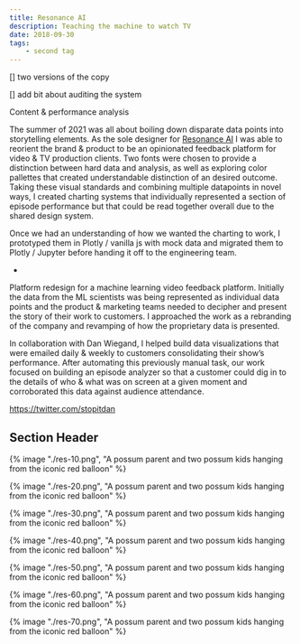 ```yaml
---
title: Resonance AI
description: Teaching the machine to watch TV
date: 2018-09-30
tags: 
    - second tag
---
```


[] two versions of the copy

[] add bit about auditing the system

Content & performance analysis

The summer of 2021 was all about boiling down disparate data points into storytelling elements. As the sole designer for [Resonance AI](https://www.resonanceai.com/) I was able to reorient the brand & product to be an opinionated feedback platform for video & TV production clients. Two fonts were chosen to provide a distinction between hard data and analysis, as well as exploring color pallettes that created understandable distinction of an desired outcome. Taking these visual standards and combining multiple datapoints in novel ways, I created charting systems that individually represented a section of episode performance but that could be read together overall due to the shared design system.

Once we had an understanding of how we wanted the charting to work, I prototyped them in Plotly / vanilla js with mock data and migrated them to Plotly / Jupyter before handing it off to the engineering team.

-
Platform redesign for a machine learning video feedback platform. Initially the data from the ML scientists was being represented as individual data points and the product & marketing teams needed to decipher and present the story of their work to customers. I approached the work as a rebranding of the company and revamping of how the proprietary data is presented. 

In collaboration with Dan Wiegand, I helped build data visualizations that were emailed daily & weekly to customers consolidating their show’s performance. After automating this previously manual task, our work focused on building an episode analyzer so that a customer could dig in to the details of who & what was on screen at a given moment and corroborated this data against audience attendance. 


https://twitter.com/stopitdan

## Section Header

<!-- <div class="click-zoom">
  <label>
  <input type="checkbox">
  
  </label>
</div> -->

{% image "./res-10.png", "A possum parent and two possum kids hanging from the iconic red balloon" %}

{% image "./res-20.png", "A possum parent and two possum kids hanging from the iconic red balloon" %}

{% image "./res-30.png", "A possum parent and two possum kids hanging from the iconic red balloon" %}

{% image "./res-40.png", "A possum parent and two possum kids hanging from the iconic red balloon" %}

{% image "./res-50.png", "A possum parent and two possum kids hanging from the iconic red balloon" %}

<div class="two-column">

{% image "./res-60.png", "A possum parent and two possum kids hanging from the iconic red balloon" %}

{% image "./res-70.png", "A possum parent and two possum kids hanging from the iconic red balloon" %}

</div>






